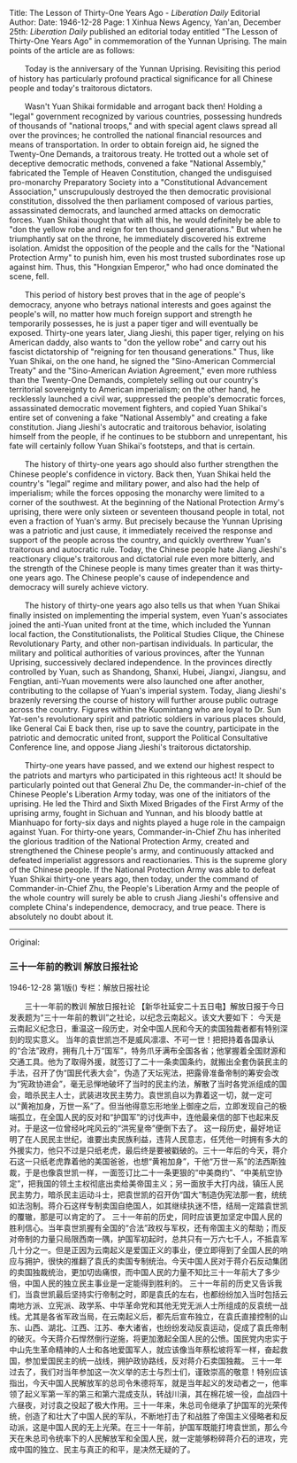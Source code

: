Title: The Lesson of Thirty-One Years Ago - *Liberation Daily* Editorial
Author:
Date: 1946-12-28
Page: 1
Xinhua News Agency, Yan'an, December 25th: *Liberation Daily* published an editorial today entitled "The Lesson of Thirty-One Years Ago" in commemoration of the Yunnan Uprising. The main points of the article are as follows:

　　Today is the anniversary of the Yunnan Uprising. Revisiting this period of history has particularly profound practical significance for all Chinese people and today's traitorous dictators.

　　Wasn't Yuan Shikai formidable and arrogant back then! Holding a "legal" government recognized by various countries, possessing hundreds of thousands of "national troops," and with special agent claws spread all over the provinces; he controlled the national financial resources and means of transportation. In order to obtain foreign aid, he signed the Twenty-One Demands, a traitorous treaty. He trotted out a whole set of deceptive democratic methods, convened a fake "National Assembly," fabricated the Temple of Heaven Constitution, changed the undisguised pro-monarchy Preparatory Society into a "Constitutional Advancement Association," unscrupulously destroyed the then democratic provisional constitution, dissolved the then parliament composed of various parties, assassinated democrats, and launched armed attacks on democratic forces. Yuan Shikai thought that with all this, he would definitely be able to "don the yellow robe and reign for ten thousand generations." But when he triumphantly sat on the throne, he immediately discovered his extreme isolation. Amidst the opposition of the people and the calls for the "National Protection Army" to punish him, even his most trusted subordinates rose up against him. Thus, this "Hongxian Emperor," who had once dominated the scene, fell.

　　This period of history best proves that in the age of people's democracy, anyone who betrays national interests and goes against the people's will, no matter how much foreign support and strength he temporarily possesses, he is just a paper tiger and will eventually be exposed. Thirty-one years later, Jiang Jieshi, this paper tiger, relying on his American daddy, also wants to "don the yellow robe" and carry out his fascist dictatorship of "reigning for ten thousand generations." Thus, like Yuan Shikai, on the one hand, he signed the "Sino-American Commercial Treaty" and the "Sino-American Aviation Agreement," even more ruthless than the Twenty-One Demands, completely selling out our country's territorial sovereignty to American imperialism; on the other hand, he recklessly launched a civil war, suppressed the people's democratic forces, assassinated democratic movement fighters, and copied Yuan Shikai's entire set of convening a fake "National Assembly" and creating a fake constitution. Jiang Jieshi's autocratic and traitorous behavior, isolating himself from the people, if he continues to be stubborn and unrepentant, his fate will certainly follow Yuan Shikai's footsteps, and that is certain.

　　The history of thirty-one years ago should also further strengthen the Chinese people's confidence in victory. Back then, Yuan Shikai held the country's "legal" regime and military power, and also had the help of imperialism; while the forces opposing the monarchy were limited to a corner of the southwest. At the beginning of the National Protection Army's uprising, there were only sixteen or seventeen thousand people in total, not even a fraction of Yuan's army. But precisely because the Yunnan Uprising was a patriotic and just cause, it immediately received the response and support of the people across the country, and quickly overthrew Yuan's traitorous and autocratic rule. Today, the Chinese people hate Jiang Jieshi's reactionary clique's traitorous and dictatorial rule even more bitterly, and the strength of the Chinese people is many times greater than it was thirty-one years ago. The Chinese people's cause of independence and democracy will surely achieve victory.

　　The history of thirty-one years ago also tells us that when Yuan Shikai finally insisted on implementing the imperial system, even Yuan's associates joined the anti-Yuan united front at the time, which included the Yunnan local faction, the Constitutionalists, the Political Studies Clique, the Chinese Revolutionary Party, and other non-partisan individuals. In particular, the military and political authorities of various provinces, after the Yunnan Uprising, successively declared independence. In the provinces directly controlled by Yuan, such as Shandong, Shanxi, Hubei, Jiangxi, Jiangsu, and Fengtian, anti-Yuan movements were also launched one after another, contributing to the collapse of Yuan's imperial system. Today, Jiang Jieshi's brazenly reversing the course of history will further arouse public outrage across the country. Figures within the Kuomintang who are loyal to Dr. Sun Yat-sen's revolutionary spirit and patriotic soldiers in various places should, like General Cai E back then, rise up to save the country, participate in the patriotic and democratic united front, support the Political Consultative Conference line, and oppose Jiang Jieshi's traitorous dictatorship.

　　Thirty-one years have passed, and we extend our highest respect to the patriots and martyrs who participated in this righteous act! It should be particularly pointed out that General Zhu De, the commander-in-chief of the Chinese People's Liberation Army today, was one of the initiators of the uprising. He led the Third and Sixth Mixed Brigades of the First Army of the uprising army, fought in Sichuan and Yunnan, and his bloody battle at Mianhuapo for forty-six days and nights played a huge role in the campaign against Yuan. For thirty-one years, Commander-in-Chief Zhu has inherited the glorious tradition of the National Protection Army, created and strengthened the Chinese people's army, and continuously attacked and defeated imperialist aggressors and reactionaries. This is the supreme glory of the Chinese people. If the National Protection Army was able to defeat Yuan Shikai thirty-one years ago, then today, under the command of Commander-in-Chief Zhu, the People's Liberation Army and the people of the whole country will surely be able to crush Jiang Jieshi's offensive and complete China's independence, democracy, and true peace. There is absolutely no doubt about it.



<hr /> 

Original: 


### 三十一年前的教训  解放日报社论

1946-12-28
第1版()
专栏：解放日报社论

　　三十一年前的教训  解放日报社论
    【新华社延安二十五日电】解放日报于今日发表题为“三十一年前的教训”之社论，以纪念云南起义。该文大要如下：
    今天是云南起义纪念日，重温这一段历史，对全中国人民和今天的卖国独裁者都有特别深刻的现实意义。
    当年的袁世凯岂不是威风凛凛、不可一世！把把持着各国承认的“合法”政府，拥有几十万“国军”，特务爪牙满布全国各省；他掌握着全国财源和交通工具。他为了取得外援，就签订了二十一条卖国条约，就搬出全套伪装民主的手法，召开了伪“国民代表大会”，伪造了天坛宪法，把露骨准备帝制的筹安会改为“宪政协进会”，毫无忌惮地破坏了当时的民主约法，解散了当时各党派组成的国会，暗杀民主人士，武装进攻民主势力。袁世凯自以为靠着这一切，就一定可以“黄袍加身，万世一系”了。但当他得意忘形地坐上御座之后，立即发现自己的极端孤立，在全国人民的反对和“护国军”的讨伐声中，连他最亲信的部下也起来反对。于是这一位曾经叱咤风云的“洪宪皇帝”便倒下去了。
    这一段历史，最好地证明了在人民民主世纪，谁要出卖民族利益，违背人民意志，任凭他一时拥有多大的外援实力，他只不过是只纸老虎，最后终是要被戳破的。三十一年后的今天，蒋介石这一只纸老虎靠着他的美国爸爸，也想“黄袍加身”，干他“万世一系”的法西斯独裁，于是也像袁世凯一样，一面签订比二十一条更狠的“中美商约”、“中美航空协定”，把我国的领土主权彻底出卖给美帝国主义；另一面放手大打内战，镇压人民民主势力，暗杀民主运动斗士，把袁世凯的召开伪“国大”制造伪宪法那一套，统统如法泡制。蒋介石这样专制卖国自绝国人，如其继续执迷不悟，结局一定踏袁世凯的覆辙，那是可以肯定的了。
    三十一年前的历史，同时应该更加坚定中国人民的胜利信心。当年袁世凯握有全国的“合法”政权与军权，还有帝国主义的帮助；而反对帝制的力量只局限西南一隅，护国军初起时，总共只有一万六七千人，不抵袁军几十分之一。但是正因为云南起义是爱国正义的事业，便立即得到了全国人民的响应与拥护，很快的推翻了袁氏的卖国专制统治。今天中国人民对于蒋介石反动集团的卖国独裁统治，更加切齿痛恨，而中国人民的力量不知比三十一年前大了多少倍，中国人民的独立民主事业是一定能得到胜利的。
    三十一年前的历史又告诉我们，当袁世凯最后坚持实行帝制之时，即是袁氏的左右，也都纷纷加入当时包括云南地方派、立宪派、政学系、中华革命党和其他无党无派人士所组成的反袁统一战线。尤其是各省军政当局，在云南起义后，都先后宣布独立，在袁氏直接控制的山东、山西、湖北、江西、江苏、奉大诸省，也纷纷发动反袁运动，促成了袁氏帝制的破灭。今天蒋介石悍然倒行逆施，将更加激起全国人民的公愤。国民党内忠实于中山先生革命精神的人士和各地爱国军人，就应该像当年蔡松坡将军一样，奋起救国，参加爱国民主的统一战线，拥护政协路线，反对蒋介石卖国独裁。
    三十一年过去了，我们对当年参加这一次义举的志士与烈士们，谨致崇高的敬意！特别应该指出，今天中国人民解放军的总司令朱德将军，就是当年起义的发动者之一，他率领了起义军第一军的第三和第六混成支队，转战川滇，其在棉花坡一役，血战四十六昼夜，对讨袁之役起了极大作用。三十一年来，朱总司令继承了护国军的光荣传统，创造了和壮大了中国人民的军队，不断地打击了和战胜了帝国主义侵略者和反动派，这是中国人民的无上光荣。在三十一年前，护国军既能打垮袁世凯，那么今天在朱总司令统率下的人民解放军和全国人民，就一定能够粉碎蒋介石的进攻，完成中国的独立、民主与真正的和平，是决然无疑的了。
